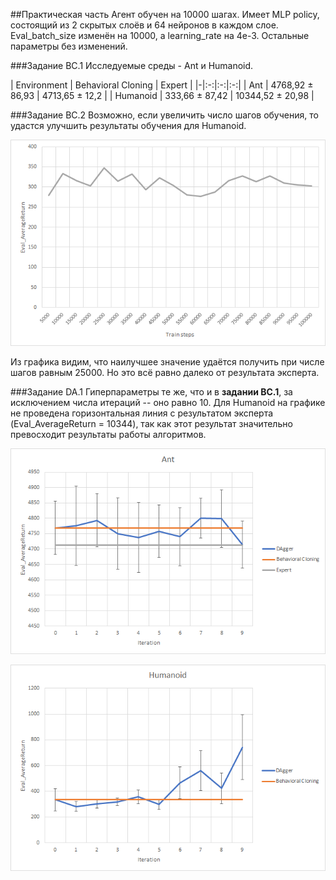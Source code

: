 ##Практическая часть
Агент обучен на 10000 шагах. Имеет MLP policy, состоящий из 2 скрытых слоёв и 64 нейронов в каждом слое. Eval_batch_size изменён на 10000, а learning_rate на 4e-3. Остальные параметры без изменений.

###Задание BC.1
Исследуемые среды - Ant и Humanoid.

| Environment | Behavioral Cloning | Expert |
|-|:-:|:-:|:-:|
| Ant | 4768,92 ± 86,93 | 4713,65 ± 12,2 |
| Humanoid | 333,66 ± 87,42 | 10344,52 ± 20,98 |

###Задание BC.2
Возможно, если увеличить число шагов обучения, то удастся улучшить результаты обучения для Humanoid.

![Experiments](pictures/Experiments.png)

Из графика видим, что наилучшее значение удаётся получить при числе шагов равным 25000. Но это всё равно далеко от результата эксперта.

###Задание DA.1
Гиперпараметры те же, что и в <b>задании BC.1</b>, за исключением числа итераций -- оно равно 10.
Для Humanoid на графике не проведена горизонтальная линия с результатом эксперта (Eval_AverageReturn = 10344), так как этот результат значительно превосходит результаты работы алгоритмов.  

![Ant](pictures/Ant.png)

![Humanoid](pictures/Humanoid.png)